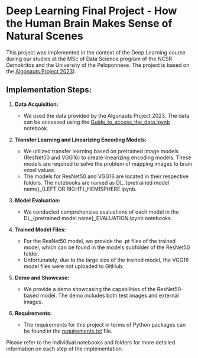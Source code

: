 # Deep Learning Final Project - How the Human Brain Makes Sense of Natural Scenes

This project was implemented in the context of the Deep Learning course during our studies at the MSc of Data Science program of the NCSR Demokritos and the University of the Peloponnese. The project is based on the [Algonauts Project 2023](http://algonauts.csail.mit.edu/index.html)).

## Implementation Steps:

1. **Data Acquisition:** 
   - We used the data provided by the Algonauts Project 2023. The data can be accessed using the [Guide_to_access_the_data.ipynb]([link-to-guide](https://github.com/PFKamberi/Deep_Learning_Project_Algonauts_2023/blob/main/Guide_to_access_the_data.ipynb)) notebook.

2. **Transfer Learning and Linearizing Encoding Models:**
   - We utilized transfer learning based on pretrained image models (ResNet50 and VGG16) to create linearizing encoding models. These models are required to solve the problem of mapping images to brain voxel values.
   - The models for ResNet50 and VGG16 are located in their respective folders. The notebooks are named as DL_{pretrained model name}_{LEFT OR RIGHT}_HEMISPHERE.ipynb.

3. **Model Evaluation:**
   - We conducted comprehensive evaluations of each model in the DL_{pretrained model name}_EVALUATION.ipynb notebooks.

4. **Trained Model Files:**
   - For the ResNet50 model, we provide the .pt files of the trained model, which can be found in the models subfolder of the ResNet50 folder.
   - Unfortunately, due to the large size of the trained model, the VGG16 model files were not uploaded to GitHub.

5. **Demo and Showcase:**
   - We provide a demo showcasing the capabilities of the ResNet50-based model. The demo includes both test images and external images.

6. **Requirements:**
   - The requirements for this project in terms of Python packages can be found in the [requirements.txt](link-to-requirements) file.

Please refer to the individual notebooks and folders for more detailed information on each step of the implementation.
